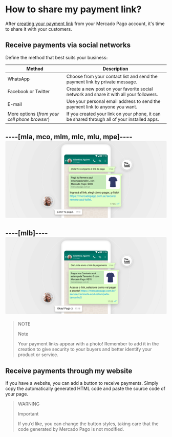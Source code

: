# How to share my payment link?

After [creating your payment link](https://www.mercadopago[FAKER][URL][DOMAIN]/developers/en/guides/online-payments/payment-link/create-button/) from your Mercado Pago account, it's time to share it with your customers.

## Receive payments via social networks

Define the method that best suits your business:

**Method** | **Description**
----------------- | -----------------
WhatsApp | Choose from your contact list and send the payment link by private message.
Facebook or Twitter | Create a new post on your favorite social network and share it with all your followers.
E-mail | Use your personal email address to send the payment link to anyone you want.
More options (_from your cell phone browser_) | If you created your link on your phone, it can be shared through all of your installed apps.

----[mla, mco, mlm, mlc, mlu, mpe]----
![Recibir pagos por redes sociales](/images/button/byl_compartir.png)
------------
----[mlb]----
![Receber pagamentos por redes sociais](/images/button/byl_compartilhar.png)
------------

> NOTE
> 
> Note
> 
> Your payment links appear with a photo! Remember to add it in the creation to give security to your buyers and better identify your product or service.

## Receive payments through my website

If you have a website, you can add a button to receive payments.
Simply copy the automatically generated HTML code and paste the source code of your page.

> WARNING
> 
> Important
> 
> If you’d like, you can change the button styles, taking care that the code generated by Mercado Pago is not modified.